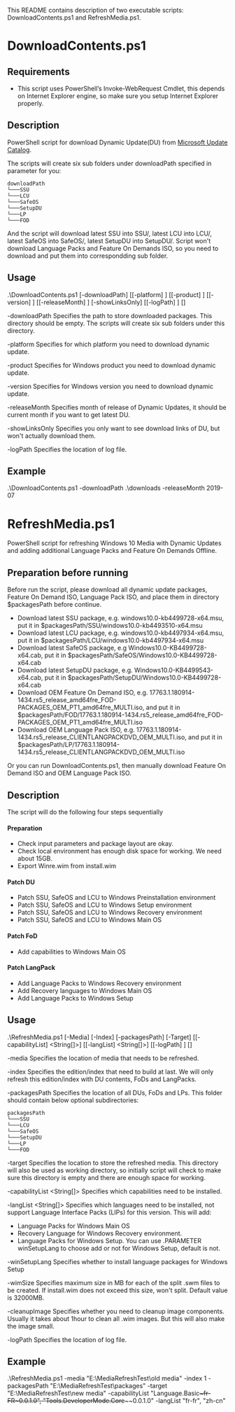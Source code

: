 This README contains description of two executable scripts: DownloadContents.ps1 and RefreshMedia.ps1.

# DownloadContents.ps1

## Requirements
* This script uses PowerShell’s Invoke-WebRequest Cmdlet, this depends on Internet Explorer engine, so make sure you setup Internet Explorer properly.

## Description
PowerShell script for download Dynamic Update(DU) from [Microsoft Update Catalog](https://www.catalog.update.microsoft.com/Home.aspx).

The scripts will create six sub folders under downloadPath specified in parameter for you:
```
downloadPath
└───SSU
└───LCU
└───SafeOS
└───SetupDU
└───LP
└───FOD
```

And the script will download latest SSU into SSU/, latest LCU into LCU/, latest SafeOS into SafeOS/, latest SetupDU into SetupDU/.
Script won't download Language Packs and Feature On Demands ISO, so you need to download and put them into correspondding sub folder.


## Usage
.\DownloadContents.ps1 [-downloadPath] <String> [[-platform] <String>] [[-product] <String>] [[-version] <String>]
    [[-releaseMonth] <String>] [-showLinksOnly] [[-logPath] <String>] [<CommonParameters>]

-downloadPath <String>
    Specifies the path to store downloaded packages. This directory should be empty. The scripts will create six sub folders under this directory.

-platform <String>
    Specifies for which platform you need to download dynamic update.

-product <String>
    Specifies for Windows product you need to download dynamic update.

-version <String>
    Specifies for Windows version you need to download dynamic update.

-releaseMonth <String>
    Specifies month of release of Dynamic Updates, it should be current month if you want to get latest DU.

-showLinksOnly
    Specifies you only want to see download links of DU, but won't actually download them.

-logPath
    Specifies the location of log file.

## Example
.\DownloadContents.ps1 -downloadPath .\downloads  -releaseMonth 2019-07


# RefreshMedia.ps1
PowerShell script for refreshing Windows 10 Media with Dynamic Updates and adding additional Language Packs and Feature On Demands Offline.

## Preparation before running
Before run the script, please download all dynamic update packages, Feature On Demand ISO, Language Pack ISO,
and place them in directory $packagesPath before continue.
* Download latest SSU package, e.g. windows10.0-kb4499728-x64.msu, put it in $packagesPath/SSU/windows10.0-kb4493510-x64.msu
* Download latest LCU package, e.g. windows10.0-kb4497934-x64.msu, put it in $packagesPath/LCU/windows10.0-kb4497934-x64.msu
* Download latest SafeOS package, e.g Windows10.0-KB4499728-x64.cab, put it in $packagesPath/SafeOS/Windows10.0-KB4499728-x64.cab
* Download latest SetupDU package, e.g. Windows10.0-KB4499543-x64.cab, put it in $packagesPath/SetupDU/Windows10.0-KB4499728-x64.cab
* Download OEM Feature On Demand ISO, e.g. 17763.1.180914-1434.rs5_release_amd64fre_FOD-PACKAGES_OEM_PT1_amd64fre_MULTI.iso,
  and put it in $packagesPath/FOD/17763.1.180914-1434.rs5_release_amd64fre_FOD-PACKAGES_OEM_PT1_amd64fre_MULTI.iso
* Download OEM Language Pack ISO, e.g. 17763.1.180914-1434.rs5_release_CLIENTLANGPACKDVD_OEM_MULTI.iso,
  and put it in $packagesPath/LP/17763.1.180914-1434.rs5_release_CLIENTLANGPACKDVD_OEM_MULTI.iso

Or you can run DownloadContents.ps1, then manually download Feature On Demand ISO and OEM Language Pack ISO.

## Description
The script will do the following four steps sequentially

#### Preparation
* Check input parameters and package layout are okay.
* Check local environment has enough disk space for working. We need about 15GB.
* Export Winre.wim from install.wim

#### Patch DU
* Patch SSU, SafeOS and LCU to Windows Preinstallation environment
* Patch SSU, SafeOS and LCU to Windows Setup environment
* Patch SSU, SafeOS and LCU to Windows Recovery environment
* Patch SSU, SafeOS and LCU to Windows Main OS

#### Patch FoD
* Add capabilities to Windows Main OS

#### Patch LangPack
* Add Language Packs to Windows Recovery environment
* Add Recovery languages to Windows Main OS
* Add Language Packs to Windows Setup

## Usage
.\RefreshMedia.ps1 [-Media] <String> [-Index] <Int32> [-packagesPath] <String> [-Target] <String> [[-capabilityList] <String[]>] [[-langList] <String[]>] [[-logPath] <String>] [<CommonParameters>]

-media <String>
    Specifies the location of media that needs to be refreshed.

-index <Int32>
    Specifies the edition/index that need to build at last. We will only refresh this edition/index with DU contents, FoDs and
    LangPacks.

-packagesPath <String>
    Specifies the location of all DUs, FoDs and LPs. This folder should contain below optional subdirectories:
```
packagesPath
└───SSU
└───LCU
└───SafeOS
└───SetupDU
└───LP
└───FOD
```

-target <String>
    Specifies the location to store the refreshed media. This directory will also be used as working directory,
    so initially script will check to make sure this directory is empty and there are enough space for working.

-capabilityList <String[]>
    Specifies which capabilities need to be installed.

-langList <String[]>
    Specifies which languages need to be installed, not support Language Interface Packs (LIPs) for this version. This will add:
* Language Packs for Windows Main OS
* Recovery Language for Windows Recovery environment.
* Language Packs for Windows Setup. You can use .PARAMETER winSetupLang to choose add or not for Windows Setup, default is not.

-winSetupLang
    Specifies whether to install language packages for Windows Setup

-wimSize <Int32>
    Specifies maximum size in MB for each of the split .swm files to be created. If install.wim does not exceed this size, won't split.
    Default value is 32000MB.

-cleanupImage
    Specifies whether you need to cleanup image components. Usually it takes about 1hour to clean all .wim images. But this will also make the image small.

-logPath <String>
    Specifies the location of log file.

## Example
.\RefreshMedia.ps1 -media "E:\MediaRefreshTest\old media" -index 1 -packagesPath "E:\MediaRefreshTest\packages" -target "E:\MediaRefreshTest\new media"
                   -capabilityList "Language.Basic~~~fr-FR~0.0.1.0", "Tools.DeveloperMode.Core~~~~0.0.1.0" -langList "fr-fr", "zh-cn"